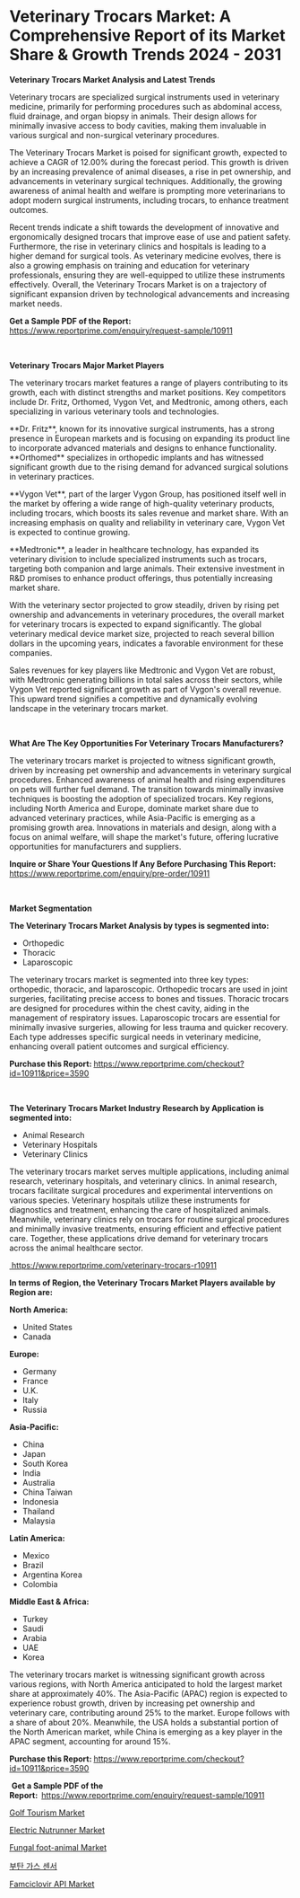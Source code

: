 <p><h1>Veterinary Trocars Market: A Comprehensive Report of its Market Share & Growth Trends 2024 - 2031</h1></p><p><strong>Veterinary Trocars Market Analysis and Latest Trends</strong></p>
<p><p>Veterinary trocars are specialized surgical instruments used in veterinary medicine, primarily for performing procedures such as abdominal access, fluid drainage, and organ biopsy in animals. Their design allows for minimally invasive access to body cavities, making them invaluable in various surgical and non-surgical veterinary procedures. </p><p>The Veterinary Trocars Market is poised for significant growth, expected to achieve a CAGR of 12.00% during the forecast period. This growth is driven by an increasing prevalence of animal diseases, a rise in pet ownership, and advancements in veterinary surgical techniques. Additionally, the growing awareness of animal health and welfare is prompting more veterinarians to adopt modern surgical instruments, including trocars, to enhance treatment outcomes.</p><p>Recent trends indicate a shift towards the development of innovative and ergonomically designed trocars that improve ease of use and patient safety. Furthermore, the rise in veterinary clinics and hospitals is leading to a higher demand for surgical tools. As veterinary medicine evolves, there is also a growing emphasis on training and education for veterinary professionals, ensuring they are well-equipped to utilize these instruments effectively. Overall, the Veterinary Trocars Market is on a trajectory of significant expansion driven by technological advancements and increasing market needs.</p></p>
<p><strong>Get a Sample PDF of the Report:&nbsp;</strong> <a href="https://www.reportprime.com/enquiry/request-sample/10911?utm_campaign=1080&utm_medium=2&utm_source=Github&utm_content=ia&utm_term=29112024&utm_id=veterinary-trocars">https://www.reportprime.com/enquiry/request-sample/10911</a></p>
<p>&nbsp;</p>
<p><strong>Veterinary Trocars Major Market Players</strong></p>
<p><p>The veterinary trocars market features a range of players contributing to its growth, each with distinct strengths and market positions. Key competitors include Dr. Fritz, Orthomed, Vygon Vet, and Medtronic, among others, each specializing in various veterinary tools and technologies.</p><p>**Dr. Fritz**, known for its innovative surgical instruments, has a strong presence in European markets and is focusing on expanding its product line to incorporate advanced materials and designs to enhance functionality. **Orthomed** specializes in orthopedic implants and has witnessed significant growth due to the rising demand for advanced surgical solutions in veterinary practices.</p><p>**Vygon Vet**, part of the larger Vygon Group, has positioned itself well in the market by offering a wide range of high-quality veterinary products, including trocars, which boosts its sales revenue and market share. With an increasing emphasis on quality and reliability in veterinary care, Vygon Vet is expected to continue growing.</p><p>**Medtronic**, a leader in healthcare technology, has expanded its veterinary division to include specialized instruments such as trocars, targeting both companion and large animals. Their extensive investment in R&D promises to enhance product offerings, thus potentially increasing market share.</p><p>With the veterinary sector projected to grow steadily, driven by rising pet ownership and advancements in veterinary procedures, the overall market for veterinary trocars is expected to expand significantly. The global veterinary medical device market size, projected to reach several billion dollars in the upcoming years, indicates a favorable environment for these companies.</p><p>Sales revenues for key players like Medtronic and Vygon Vet are robust, with Medtronic generating billions in total sales across their sectors, while Vygon Vet reported significant growth as part of Vygon's overall revenue. This upward trend signifies a competitive and dynamically evolving landscape in the veterinary trocars market.</p></p>
<p>&nbsp;</p>
<p><strong>What Are The Key Opportunities For Veterinary Trocars Manufacturers?</strong></p>
<p><p>The veterinary trocars market is projected to witness significant growth, driven by increasing pet ownership and advancements in veterinary surgical procedures. Enhanced awareness of animal health and rising expenditures on pets will further fuel demand. The transition towards minimally invasive techniques is boosting the adoption of specialized trocars. Key regions, including North America and Europe, dominate market share due to advanced veterinary practices, while Asia-Pacific is emerging as a promising growth area. Innovations in materials and design, along with a focus on animal welfare, will shape the market's future, offering lucrative opportunities for manufacturers and suppliers.</p></p>
<p><strong>Inquire or Share Your Questions If Any Before Purchasing This Report:</strong> <a href="https://www.reportprime.com/enquiry/pre-order/10911?utm_campaign=1080&utm_medium=2&utm_source=Github&utm_content=ia&utm_term=29112024&utm_id=veterinary-trocars">https://www.reportprime.com/enquiry/pre-order/10911</a></p>
<p>&nbsp;</p>
<p><strong>Market Segmentation</strong></p>
<p><strong>The Veterinary Trocars Market Analysis by types is segmented into:</strong></p>
<p><ul><li>Orthopedic</li><li>Thoracic</li><li>Laparoscopic</li></ul></p>
<p><p>The veterinary trocars market is segmented into three key types: orthopedic, thoracic, and laparoscopic. Orthopedic trocars are used in joint surgeries, facilitating precise access to bones and tissues. Thoracic trocars are designed for procedures within the chest cavity, aiding in the management of respiratory issues. Laparoscopic trocars are essential for minimally invasive surgeries, allowing for less trauma and quicker recovery. Each type addresses specific surgical needs in veterinary medicine, enhancing overall patient outcomes and surgical efficiency.</p></p>
<p><strong>Purchase this Report:&nbsp;</strong><a href="https://www.reportprime.com/checkout?id=10911&price=3590&utm_campaign=1080&utm_medium=2&utm_source=Github&utm_content=ia&utm_term=29112024&utm_id=veterinary-trocars">https://www.reportprime.com/checkout?id=10911&price=3590</a></p>
<p>&nbsp;</p>
<p><strong>The Veterinary Trocars Market Industry Research by Application is segmented into:</strong></p>
<p><ul><li>Animal Research</li><li>Veterinary Hospitals</li><li>Veterinary Clinics</li></ul></p>
<p><p>The veterinary trocars market serves multiple applications, including animal research, veterinary hospitals, and veterinary clinics. In animal research, trocars facilitate surgical procedures and experimental interventions on various species. Veterinary hospitals utilize these instruments for diagnostics and treatment, enhancing the care of hospitalized animals. Meanwhile, veterinary clinics rely on trocars for routine surgical procedures and minimally invasive treatments, ensuring efficient and effective patient care. Together, these applications drive demand for veterinary trocars across the animal healthcare sector.</p></p>
<p><a href="https://www.reportprime.com/veterinary-trocars-r10911?utm_campaign=1080&utm_medium=2&utm_source=Github&utm_content=ia&utm_term=29112024&utm_id=veterinary-trocars">&nbsp;https://www.reportprime.com/veterinary-trocars-r10911</a></p>
<p><strong>In terms of Region, the Veterinary Trocars Market Players available by Region are:</strong></p>
<p>
    <p> <strong> North America: </strong>
        <ul>
            <li>United States</li>
            <li>Canada</li>
        </ul>
        </p> 
    <p> <strong> Europe: </strong>
        <ul>
            <li>Germany</li>
            <li>France</li>
            <li>U.K.</li>
            <li>Italy</li>
            <li>Russia</li>
        </ul>
        </p> 
    <p> <strong> Asia-Pacific: </strong>
        <ul>
            <li>China</li>
            <li>Japan</li>
            <li>South Korea</li>
            <li>India</li>
            <li>Australia</li>
            <li>China Taiwan</li>
            <li>Indonesia</li>
            <li>Thailand</li>
            <li>Malaysia</li>
        </ul>
        </p> 
    <p> <strong> Latin America: </strong>
        <ul>
            <li>Mexico</li>
            <li>Brazil</li>
            <li>Argentina Korea</li>
            <li>Colombia</li>
        </ul>
        </p> 
    <p> <strong> Middle East & Africa: </strong>
        <ul>
            <li>Turkey</li>
            <li>Saudi</li>
            <li>Arabia</li>
            <li>UAE</li>
            <li>Korea</li>
        </ul>
    </p>
    </p>
<p><p>The veterinary trocars market is witnessing significant growth across various regions, with North America anticipated to hold the largest market share at approximately 40%. The Asia-Pacific (APAC) region is expected to experience robust growth, driven by increasing pet ownership and veterinary care, contributing around 25% to the market. Europe follows with a share of about 20%. Meanwhile, the USA holds a substantial portion of the North American market, while China is emerging as a key player in the APAC segment, accounting for around 15%. </p></p>
<p><strong>Purchase this Report: </strong><a href="https://www.reportprime.com/checkout?id=10911&price=3590&utm_campaign=1080&utm_medium=2&utm_source=Github&utm_content=ia&utm_term=29112024&utm_id=veterinary-trocars">https://www.reportprime.com/checkout?id=10911&price=3590</a></p>
<p>&nbsp;<strong>Get a Sample PDF of the Report:&nbsp;&nbsp;</strong><a href="https://www.reportprime.com/enquiry/request-sample/10911?utm_campaign=1080&utm_medium=2&utm_source=Github&utm_content=ia&utm_term=29112024&utm_id=veterinary-trocars">https://www.reportprime.com/enquiry/request-sample/10911</a></p>
<p><strong></strong></p>
<p><p><a href="https://www.linkedin.com/pulse/golf-tourism-market-analysis-report-2024-2031-growth-deployment-ak0jf?utm_campaign=1080&utm_medium=2&utm_source=Github&utm_content=ia&utm_term=29112024&utm_id=veterinary-trocars">Golf Tourism Market</a></p><p><a href="https://www.linkedin.com/pulse/electric-nutrunner-market-evolution-future-outlook-forecasting-jfh6f?utm_campaign=1080&utm_medium=2&utm_source=Github&utm_content=ia&utm_term=29112024&utm_id=veterinary-trocars">Electric Nutrunner Market</a></p><p><a href="https://issuu.com/reportprime-2/docs/fungal-foot-animal-market-size-2030_a3a9237304ae21?utm_campaign=1080&utm_medium=2&utm_source=Github&utm_content=ia&utm_term=29112024&utm_id=veterinary-trocars">Fungal foot-animal Market</a></p><p><a href="https://github.com/sougarounis/Market-Research-Report-List-6/blob/main/665133826525.md?utm_campaign=1080&utm_medium=2&utm_source=Github&utm_content=ia&utm_term=29112024&utm_id=veterinary-trocars">부탄 가스 센서</a></p><p><a href="https://issuu.com/reportprime-2/docs/famciclovir-api-market-size-2030.pp_84e8862b552edf?utm_campaign=1080&utm_medium=2&utm_source=Github&utm_content=ia&utm_term=29112024&utm_id=veterinary-trocars">Famciclovir API Market</a></p></p>